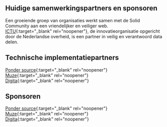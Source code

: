 ## Huidige samenwerkingspartners en sponsoren

Een groeiende groep van organisaties werkt samen met de Solid Community aan een vriendelijker en veiliger web.<br>
[ICTU](www.ICTU.nl){:target="_blank" rel="noopener"}, de innovatieorganisatie opgericht door de Nederlandse overheid, is een partner in veilig en verantwoord data delen. 

## Technische implementatiepartners
[Ponder source](https://www.pondersource.com){:target="_blank" rel="noopener"}<br>
[Muze](https://www.muze.nl){:target="_blank" rel="noopener"}<br>
[Digita](https://www.digita.ai){:target="_blank" rel="noopener"}<br>

## Sponsoren
[Ponder source](https://www.pondersource.com){:target="_blank" rel="noopener"}<br>
[Muze](https://www.muze.nl){:target="_blank" rel="noopener"}<br>
[Digita](https://www.digita.ai){:target="_blank" rel="noopener"}<br>
